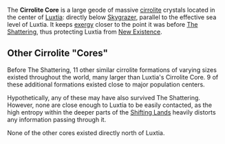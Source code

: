 The **Cirrolite Core** is a large geode of massive [cirrolite](<../Technology/Cirrolite.md>) crystals located in the center of [Luxtia](<./Luxtia.md>): directly below [Skygrazer](<./Skygrazer.md>), parallel to the effective sea level of Luxtia. It keeps [exergy](<../Æther/Exergy.md>) closer to the point it was before [The Shattering](<../Events/The Shattering.md>), thus protecting Luxtia from [New Existence](<../Æther/New Existence.md>).

## Other Cirrolite "Cores"
Before The Shattering, 11 other similar cirrolite formations of varying sizes existed throughout the world, many larger than Luxtia's Cirrolite Core. 9 of these additional formations existed close to major population centers.

Hypothetically, any of these may have also survived The Shattering. However, none are close enough to Luxtia to be easily contacted, as the high entropy within the deeper parts of the [Shifting Lands](<./Shifting Lands.md>) heavily distorts any information passing through it.

None of the other cores existed directly north of Luxtia.